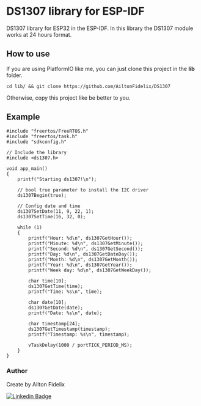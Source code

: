 # DS1307 library for ESP-IDF

DS1307 library for ESP32 in the ESP-IDF. In this library the DS1307 module works at 24 hours format.


## How to use

If you are using PlatformIO like me, you can just clone this project in the **lib** folder. 

```
cd lib/ && git clone https://github.com/AiltonFidelix/DS1307
```

Otherwise, copy this project like be better to you.

## Example

```
#include "freertos/FreeRTOS.h"
#include "freertos/task.h"
#include "sdkconfig.h"

// Include the library
#include <ds1307.h>

void app_main()
{
    printf("Starting ds1307!\n");

    // bool true parameter to install the I2C driver
    ds1307Begin(true);

    // Config date and time
    ds1307SetDate(11, 9, 22, 1);
    ds1307SetTime(16, 32, 0);

    while (1)
    {
        printf("Hour: %d\n", ds1307GetHour());
        printf("Minute: %d\n", ds1307GetMinute());
        printf("Second: %d\n", ds1307GetSecond());
        printf("Day: %d\n", ds1307GetDateDay());
        printf("Month: %d\n", ds1307GetMonth());
        printf("Year: %d\n", ds1307GetYear());
        printf("Week day: %d\n", ds1307GetWeekDay());

        char time[10];
        ds1307GetTime(time);
        printf("Time: %s\n", time);

        char date[10];
        ds1307GetDate(date);
        printf("Date: %s\n", date);

        char timestamp[24];
        ds1307GetTimestamp(timestamp);
        printf("Timestamp: %s\n", timestamp);
    
        vTaskDelay(1000 / portTICK_PERIOD_MS);
    }
}
```

### Author

Create by Ailton Fidelix

[![Linkedin Badge](https://img.shields.io/badge/-Ailton-blue?style=flat-square&logo=Linkedin&logoColor=white&link=https://www.linkedin.com/in/ailtonfidelix/)](https://www.linkedin.com/in/ailton-fidelix-9603b31b7/) 
